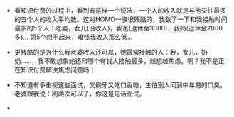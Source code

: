 * 看知识付费的过程中，看到有这样一个说法，一个人的收入就是与他交往最多的五个人的收入平均数。这对HOMO一族很残酷的，我数了一下和我接触时间最多的5个人：老婆，女儿(没收入)，我爸(退休金3000)，我妈(退休金2000多)... 第5个想不起来，难怪我收入那么低...

* 更残酷的是为什么我老婆收入还可以，她最常接触的人：我，女儿，奶奶......，我不敢想象她还和哪个有钱人接触最多，越想越焦虑。啊？我不是正在知识付费解决焦虑问题吗！

* 不知道有多重视这些面试，又刷牙又吃口香糖，生怕别人问到中年男的口臭。老婆跟我说：刷两次可以了，你这是电话面试。

* 